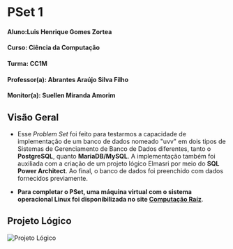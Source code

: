 # PSet 1

  #### Aluno:Luis Henrique Gomes Zortea
  #### Curso: Ciência da Computação
  #### Turma: CC1M
  #### Professor(a): Abrantes Araújo Silva Filho
  #### Monitor(a): Suellen Miranda Amorim

## Visão Geral

- Esse *Problem Set* foi feito para testarmos a capacidade de implementação de um banco de dados nomeado "uvv" em dois tipos de Sistemas de Gerenciamento de Banco de Dados diferentes, tanto o **PostgreSQL**, quanto **MariaDB/MySQL**. A implementação também foi auxiliada com a criação de um projeto lógico Elmasri por meio do **SQL Power Architect**. Ao final, o banco de dados foi preenchido com dados fornecidos previamente.

- **__Para completar o PSet, uma máquina virtual com o sistema operacional Linux foi disponibilizada no site [Computação Raíz](https://www.computacaoraiz.com.br/2022/03/17/maquina-virtual-para-o-estudo-de-sistemas-de-gerenciamento-de-bancos-de-dados-db-server/)__**.

## Projeto Lógico

![Projeto Lógico](https://github.com/LuisHZortea/uvv_bd_1_cc1m/blob/main/pset1/imgs/ProjetoLógico.png)
